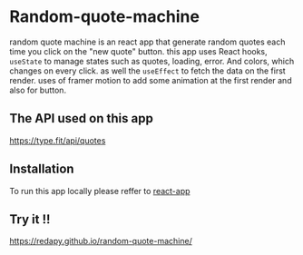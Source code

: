# Random-quote-machine
random quote machine is an react app that generate random quotes each time you click on the "new quote" button. this app uses React hooks, `useState` to manage states such as quotes, loading, error. And colors, which changes on every click. as well the `useEffect` to fetch the data on the first render.
uses of framer motion to add some animation at the first render and also for button.
## The API used on this app
https://type.fit/api/quotes
## Installation
To run this app locally please reffer to [react-app](/react-app.md)
## Try it !!
https://redapy.github.io/random-quote-machine/
